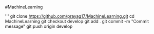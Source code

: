 
#MachineLearning

'''
 git clone https://github.com/prayag17/MachineLearning.git
 cd MachineLearning
 git checkout develop
 git add .
 git commit -m "Commit message"
 git push origin develop
```


